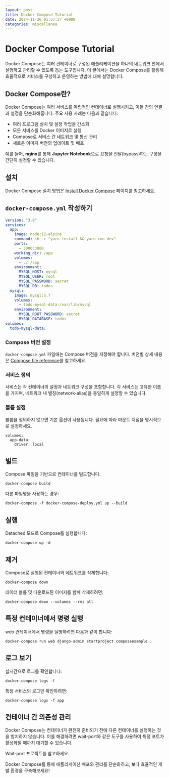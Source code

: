 ```yaml
---
layout: post
title: Docker Compose Tutorial
date: 2024-11-26 01:57:37 +0900
categories: miscellanea
---
```


# Docker Compose Tutorial

Docker Compose는 여러 컨테이너로 구성된 애플리케이션을 하나의 네트워크 안에서 실행하고 관리할 수 있도록 돕는 도구입니다. 이 글에서는 Docker Compose를 활용해 효율적으로 서비스를 구성하고 운영하는 방법에 대해 설명합니다.



## Docker Compose란?

Docker Compose는 여러 서비스를 독립적인 컨테이너로 실행시키고, 이들 간의 연결과 설정을 단순화해줍니다. 주요 사용 사례는 다음과 같습니다:

- 여러 프로그램 설치 및 설정 작업을 간소화
- 모든 서비스를 Docker 이미지로 실행
- Compose로 서비스 간 네트워크 및 통신 관리
- 새로운 이미지 버전의 업데이트 및 배포

예를 들어, **nginx**를 통해 **Jupyter Notebook**으로 요청을 전달(bypass)하는 구성을 간단히 설정할 수 있습니다.


## 설치

Docker Compose 설치 방법은 [Install Docker Compose](https://docs.docker.com/compose/install/) 페이지를 참고하세요.


## `docker-compose.yml` 작성하기

```yaml
version: "3.8"
services:
  app:
    image: node:12-alpine
    command: sh -c "yarn install && yarn run dev"
    ports:
      - 3000:3000
    working_dir: /app
    volumes:
      - ./:/app
    environment:
      MYSQL_HOST: mysql
      MYSQL_USER: root
      MYSQL_PASSWORD: secret
      MYSQL_DB: todos
  mysql:
    image: mysql:5.7
    volumes:
      - todo-mysql-data:/var/lib/mysql
    environment:
      MYSQL_ROOT_PASSWORD: secret
      MYSQL_DATABASE: todos
volumes:
  todo-mysql-data:
```

### Compose 버전 설정

`docker-compose.yml` 파일에는 Compose 버전을 지정해야 합니다. 버전별 상세 내용은 [Compose file reference](https://docs.docker.com/compose/compose-file/)를 참고하세요.


### 서비스 정의

서비스는 각 컨테이너의 설정과 네트워크 구성을 포함합니다. 각 서비스는 고유한 이름을 가지며, 네트워크 내 별칭(network-alias)을 동일하게 설정할 수 있습니다.

### 볼륨 설정

볼륨을 정의하지 않으면 기본 옵션이 사용됩니다. 필요에 따라 마운트 지점을 명시적으로 설정하세요.


```
volumes:
  app-data:
    driver: local
```
 

## 빌드

Compose 파일을 기반으로 컨테이너를 빌드합니다.
```
docker-compose build
``` 
다른 파일명을 사용하는 경우:
```
docker-compose -f docker-compose-deploy.yml up --build
```

## 실행

Detached 모드로 Compose를 실행합니다:
```
docker-compose up -d
```

## 제거

Compose로 실행된 컨테이너와 네트워크를 삭제합니다:
```
docker-compose down
```

데이터 볼륨 및 다운로드된 이미지를 함께 삭제하려면:
```
docker-compose down --volumes --rmi all
```

## 특정 컨테이너에서 명령 실행

web 컨테이너에서 명령을 실행하려면 다음과 같이 합니다:
```
docker-compose run web django-admin startproject composeexample .
```

## 로그 보기

실시간으로 로그를 확인합니다:
```
docker-compose logs -f
```
특정 서비스의 로그만 확인하려면:
```
docker-compose logs -f app
```

## 컨테이너 간 의존성 관리

Docker Compose는 컨테이너가 완전히 준비되기 전에 다른 컨테이너를 실행하는 것을 방지하지 않습니다. 이를 해결하려면 wait-port와 같은 도구를 사용하여 특정 포트가 활성화될 때까지 대기할 수 있습니다.

Wait-port 프로젝트를 참고하세요.

Docker Compose를 통해 애플리케이션 배포와 관리를 단순화하고, 보다 효율적인 개발 환경을 구축해보세요!

